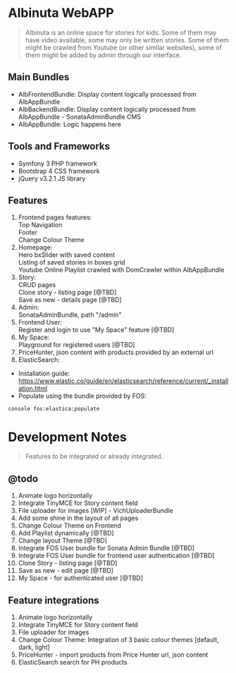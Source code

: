 Albinuta WebAPP
========================================================================================
> Albinuta is an online space for stories for kids.
> Some of them may have video available, some may only be written stories.
> Some of them might be crawled from Youtube (or other similar websites),
> some of them might be added by admin through our interface.

## Main Bundles
- AlbFrontendBundle: Display content logically processed from AlbAppBundle
- AlbBackendBundle: Display content logically processed from AlbAppBundle - SonataAdminBundle CMS
- AlbAppBundle: Logic happens here

## Tools and Frameworks
- Symfony 3 PHP framework
- Bootstrap 4 CSS framework
- jQuery v3.2.1 JS library

## Features
1. Frontend pages features:  
Top Navigation  
Footer  
Change Colour Theme  
2. Homepage:  
Hero bxSlider with saved content  
Listing of saved stories in boxes grid  
Youtube Online Playlist crawled with DomCrawler within AlbAppBundle  
3. Story:  
CRUD pages  
Clone story - listing page [@TBD]  
Save as new - details page [@TBD]  
4. Admin:  
SonataAdminBundle, path "/admin"  
5. Frontend User:  
Register and login to use "My Space" feature [@TBD]  
6. My Space:  
Playground for registered users [@TBD]  
7. PriceHunter, json content with products provided by an external url
8. ElasticSearch:
- Installation guide: https://www.elastic.co/guide/en/elasticsearch/reference/current/_installation.html
- Populate using the bundle provided by FOS:
```
console fos:elastica:populate
```

Development Notes
========================================================================================
> Features to be integrated or already integrated.

## @todo
 1. Animate logo horizontally
 2. Integrate TinyMCE for Story content field
 3. File uploader for images [WIP] - VichUploaderBundle
 4. Add some shine in the layout of all pages
 5. Change Colour Theme on Frontend
 6. Add Playlist dynamically [@TBD]
 7. Change layout Theme [@TBD]
 8. Integrate FOS User bundle for Sonata Admin Bundle [@TBD]
 9. Integrate FOS User bundle for frontend user authentication [@TBD]
10. Clone Story - listing page [@TBD]
11. Save as new - edit page [@TBD]
12. My Space - for authenticated user [@TBD]

## Feature integrations
 1. Animate logo horizontally
 2. Integrate TinyMCE for Story content field
 3. File uploader for images
 4. Change Colour Theme: Integration of 3 basic colour themes [default, dark, light]
 5. PriceHunter - import products from Price Hunter url, json content
 6. ElasticSearch search for PH products
